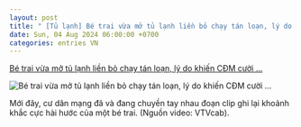 ```yaml
---
layout: post
title: " [Tủ lạnh] Bé trai vừa mở tủ lạnh liền bỏ chạy tán loạn, lý do khiến CĐM cười ..."
date: Sun, 04 Aug 2024 06:00:00 +0700
categories: entries VN
---
```

[Bé trai vừa mở tủ lạnh liền bỏ chạy tán loạn, lý do khiến CĐM cười ...](https://www.saostar.vn/sao-hoc-duong/be-trai-vua-mo-tu-lanh-lien-bo-chay-tan-loan-ly-do-khien-cdm-cuoi-nga-202408041433107582.html)

![Bé trai vừa mở tủ lạnh liền bỏ chạy tán loạn, lý do khiến CĐM cười ...](https://ss-images.saostar.vn/2024/8/4/pc/1722755950237/nq7fgm8huj1-17j2uequkd2-dcehn5ip5q3.gif)

Mới đây, cư dân mạng đã và đang chuyền tay nhau đoạn clip ghi lại khoảnh khắc cực hài hước của một bé trai. (Nguồn video: VTVcab).

